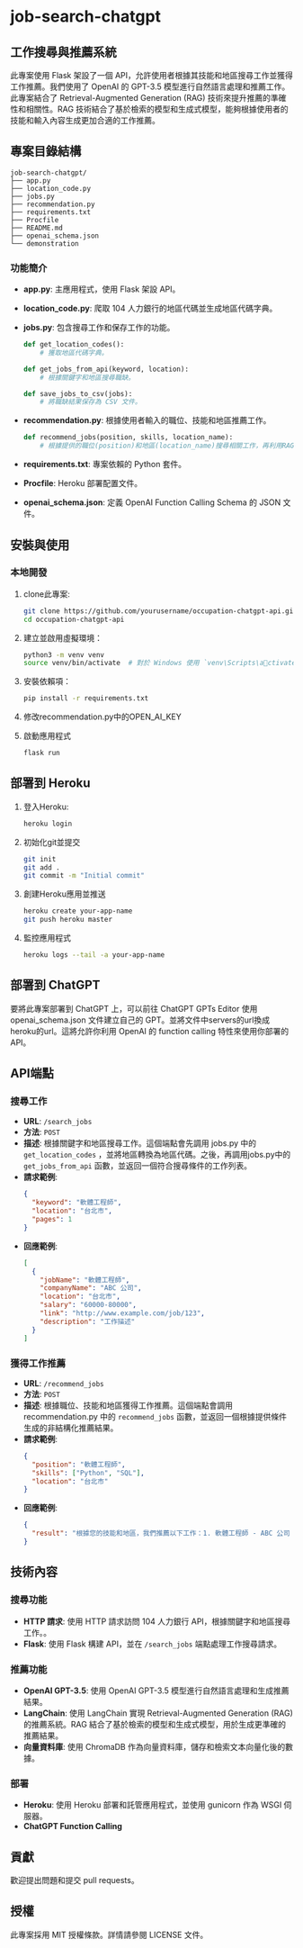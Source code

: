 # job-search-chatgpt

## 工作搜尋與推薦系統

此專案使用 Flask 架設了一個 API，允許使用者根據其技能和地區搜尋工作並獲得工作推薦。我們使用了 OpenAI 的 GPT-3.5 模型進行自然語言處理和推薦工作。此專案結合了 Retrieval-Augmented Generation (RAG) 技術來提升推薦的準確性和相關性。RAG 技術結合了基於檢索的模型和生成式模型，能夠根據使用者的技能和輸入內容生成更加合適的工作推薦。

## 專案目錄結構
```
job-search-chatgpt/
├── app.py
├── location_code.py
├── jobs.py
├── recommendation.py
├── requirements.txt
├── Procfile
├── README.md
├── openai_schema.json
└── demonstration
```

### 功能簡介

- **app.py**: 主應用程式，使用 Flask 架設 API。
- **location_code.py**: 爬取 104 人力銀行的地區代碼並生成地區代碼字典。
- **jobs.py**: 包含搜尋工作和保存工作的功能。
  ```python
  def get_location_codes():
      # 獲取地區代碼字典。
  ```

  ```python
  def get_jobs_from_api(keyword, location):
      # 根據關鍵字和地區搜尋職缺。
  ```

  ```python
  def save_jobs_to_csv(jobs):
      # 將職缺結果保存為 CSV 文件。
  ```
- **recommendation.py**: 根據使用者輸入的職位、技能和地區推薦工作。
  ```python
  def recommend_jobs(position, skills, location_name):
      # 根據提供的職位(position)和地區(location_name)搜尋相關工作，再利用RAG的方式推薦與技能(skills)相關的工作。
  ```
- **requirements.txt**: 專案依賴的 Python 套件。
- **Procfile**: Heroku 部署配置文件。
- **openai_schema.json**: 定義 OpenAI Function Calling Schema 的 JSON 文件。

## 安裝與使用

### 本地開發

1. clone此專案:
   ```bash
   git clone https://github.com/yourusername/occupation-chatgpt-api.git
   cd occupation-chatgpt-api
   ```
2. 建立並啟用虛擬環境：
   ```bash
   python3 -m venv venv
   source venv/bin/activate  # 對於 Windows 使用 `venv\Scripts\activate`
   ```

3. 安裝依賴項：
   ```bash
   pip install -r requirements.txt
   ```

4. 修改recommendation.py中的OPEN_AI_KEY
5. 啟動應用程式
   ```bash
   flask run
   ```

## 部署到 Heroku
1. 登入Heroku:
   ```bash
   heroku login
   ```
2. 初始化git並提交
   ```bash
   git init
   git add .
   git commit -m "Initial commit"
   ```

3. 創建Heroku應用並推送
   ```bash
   heroku create your-app-name
   git push heroku master
   ```
4. 監控應用程式
   ```bash
   heroku logs --tail -a your-app-name
   ```

## 部署到 ChatGPT
要將此專案部署到 ChatGPT 上，可以前往 ChatGPT GPTs Editor 使用 openai_schema.json 文件建立自己的 GPT。並將文件中servers的url換成heroku的url。這將允許你利用 OpenAI 的 function calling 特性來使用你部署的 API。

## API端點

### 搜尋工作
- **URL**: `/search_jobs`
- **方法**: `POST`
- **描述**: 根據關鍵字和地區搜尋工作。這個端點會先調用 jobs.py 中的 `get_location_codes` ，並將地區轉換為地區代碼。之後，再調用jobs.py中的 `get_jobs_from_api` 函數，並返回一個符合搜尋條件的工作列表。
- **請求範例**:
  ```json
  {
    "keyword": "軟體工程師",
    "location": "台北市",
    "pages": 1
  }
  ```
- **回應範例**:
  ```json
  [
    {
      "jobName": "軟體工程師",
      "companyName": "ABC 公司",
      "location": "台北市",
      "salary": "60000-80000",
      "link": "http://www.example.com/job/123",
      "description": "工作描述"
    }
  ]
  ```

### 獲得工作推薦
- **URL**: `/recommend_jobs`
- **方法**: `POST`
- **描述**: 根據職位、技能和地區獲得工作推薦。這個端點會調用 recommendation.py 中的 `recommend_jobs` 函數，並返回一個根據提供條件生成的非結構化推薦結果。
- **請求範例**:
  ```json
  {
    "position": "軟體工程師",
    "skills": ["Python", "SQL"],
    "location": "台北市"
  }
  ```
- **回應範例**:
  ```json
  {
    "result": "根據您的技能和地區，我們推薦以下工作：1. 軟體工程師 - ABC 公司 - 台北市 - 60000-80000..."
  }
  ```

## 技術內容

### 搜尋功能
- **HTTP 請求**: 使用 HTTP 請求訪問 104 人力銀行 API，根據關鍵字和地區搜尋工作。。
- **Flask**: 使用 Flask 構建 API，並在 `/search_jobs` 端點處理工作搜尋請求。

### 推薦功能
- **OpenAI GPT-3.5**: 使用 OpenAI GPT-3.5 模型進行自然語言處理和生成推薦結果。
- **LangChain**: 使用 LangChain 實現 Retrieval-Augmented Generation (RAG) 的推薦系統。RAG 結合了基於檢索的模型和生成式模型，用於生成更準確的推薦結果。
- **向量資料庫**: 使用 ChromaDB 作為向量資料庫，儲存和檢索文本向量化後的數據。

### 部署
- **Heroku**: 使用 Heroku 部署和託管應用程式，並使用 gunicorn 作為 WSGI 伺服器。
- **ChatGPT Function Calling**

## 貢獻
歡迎提出問題和提交 pull requests。

## 授權
此專案採用 MIT 授權條款。詳情請參閱 LICENSE 文件。

